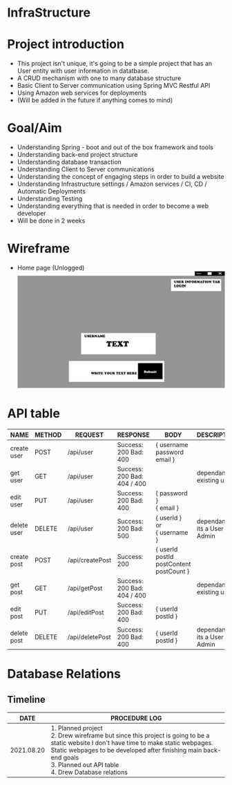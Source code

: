 # InfraStructure

# Project introduction
- This project isn't unique, it's going to be a simple project that has an User entity with user information in datatbase.
- A CRUD mechanism with one to many database structure
- Basic Client to Server communication using Spring MVC Restful API
- Using Amazon web services for deployments
- (Will be added in the future if anything comes to mind)

# Goal/Aim
- Understanding Spring - boot and out of the box framework and tools
- Understanding back-end project structure
- Understanding database transaction
- Understanding Client to Server communications
- Understanding the concept of engaging steps in order to build a website
- Understanding Infrastructure settings / Amazon services / CI, CD / Automatic Deployments
- Understanding Testing
- Understanding everything that is needed in order to become a web developer
- Will be done in 2 weeks


# Wireframe
- Home page (Unlogged)
![](InfraStructure/PIC/Home.jpg)

# API table
| NAME      | METHOD   |   REQUEST | RESPONSE | BODY | DESCRIPTION   |
| ---------- | ---------- |---------- |---------- |---------- | ---------- |
| create user | POST | /api/user | Success: 200 Bad: 400 | { username </br> password </br> email } </br> | |
| get user | GET | /api/user | Success: 200 Bad: 404 / 400 | | dependant on existing users |
| edit user | PUT | /api/user | Success: 200 Bad: 400 | { password } </br> { email } </br> ||
| delete user | DELETE | /api/user | Success: 200 Bad: 500 | { userId } </br> or </br> { username } | dependant if its a User or Admin |
| create post| POST | /api/createPost | Success: 200 | { userId </br> postId </br> postContent </br> postCount }| |
| get post | GET | /api/getPost | Success: 200 Bad: 404 / 400  | | dependant on existing users |
| edit post | PUT | /api/editPost | Success: 200 Bad: 400 | { userId </br> postId } | |
| delete post | DELETE | /api/deletePost | Success: 200 Bad: 400 | { userId </br> postId } | dependant if its a User or Admin |


# Database Relations

## Timeline
| DATE      | PROCEDURE LOG                                                |
| ---------- | ------------------------------------------------------------ |
| 2021.08.20 | 1. Planned project </br> 2. Drew wireframe but since this project is going to be a static website I don't have time to make static webpages. Static webpages to be developed after finishing main back-end goals </br> 3. Planned out API table </br> 4. Drew Database relations |
